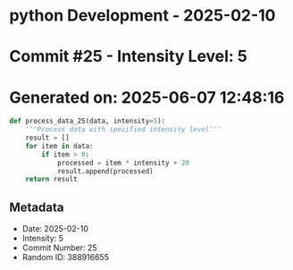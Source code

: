 ﻿# python Development - 2025-02-10
# Commit #25 - Intensity Level: 5
# Generated on: 2025-06-07 12:48:16
```python
def process_data_25(data, intensity=5):
    '''Process data with specified intensity level'''
    result = []
    for item in data:
        if item > 0:
            processed = item * intensity + 28
            result.append(processed)
    return result
```
## Metadata
- Date: 2025-02-10
- Intensity: 5
- Commit Number: 25
- Random ID: 388916655
